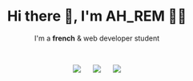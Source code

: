 <h1 align='center'>Hi there 👋, I'm AH_REM 👨‍💻</h1>

<p align='center'>
  I'm a <b>french</b> & web developer student
</p>

<br />

<p align='center'>
  <a href="http://tdrapied.fr"><img src="https://img.shields.io/badge/website-%231DA1F2.svg?&style=for-the-badge&logo=github&logoColor=white&color=2C2F33" /></a>
  &nbsp;&nbsp;&nbsp;&nbsp;
  <a href="https://www.linkedin.com/in/thibault-drapied/"><img src="https://img.shields.io/badge/linkedin-%230077B5.svg?&style=for-the-badge&logo=linkedin&logoColor=white&color=2C2F33" /></a>
   &nbsp;&nbsp;&nbsp;&nbsp;
  <a href="https://twitter.com/AHREM_"><img src="https://img.shields.io/badge/twitter-%231DA1F2.svg?&style=for-the-badge&logo=twitter&logoColor=white&color=2C2F33" /></a>
</p>

